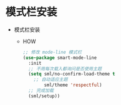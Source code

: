 # 模式栏安装

* 模式栏安装

  * HOW

    ``` lisp
    ;; 修改 mode-line 模式栏
    (use-package smart-mode-line
      :init
      ;; 不用每次载入都询问是否使用主题
      (setq sml/no-confirm-load-theme t
        ;; 自动适应主题
            sml/theme 'respectful)
      ;; 完成加载
      (sml/setup))
    ```

